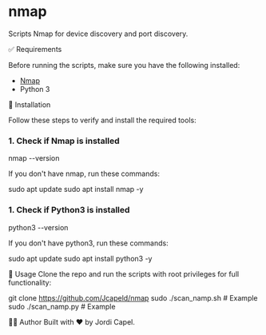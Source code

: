  # nmap
Scripts Nmap for device discovery and port discovery.

✅ Requirements

Before running the scripts, make sure you have the following installed:

- [Nmap](https://nmap.org/download.html)
- Python 3

🔧 Installation

Follow these steps to verify and install the required tools:

### 1. Check if Nmap is installed

nmap --version

If you don't have nmap, run these commands:

sudo apt update
sudo apt install nmap -y

### 1. Check if Python3 is installed

python3 --version

If you don't have python3, run these commands:

sudo apt update
sudo apt install python3 -y

🚀 Usage
Clone the repo and run the scripts with root privileges for full functionality:

git clone https://github.com/Jcapeld/nmap
sudo ./scan_namp.sh # Example
sudo ./scan_namp.py # Example


👨‍💻 Author
Built with ❤️ by Jordi Capel.

